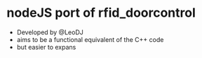 # nodeJS port of rfid_doorcontrol
- Developed by @LeoDJ
- aims to be a functional equivalent of the C++ code
- but easier to expans
